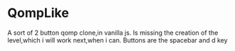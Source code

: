 # QompLike

A sort of 2 button qomp clone,in vanilla js. Is missing the creation of the level,which i will work next,when i can.
Buttons are the spacebar and d key
